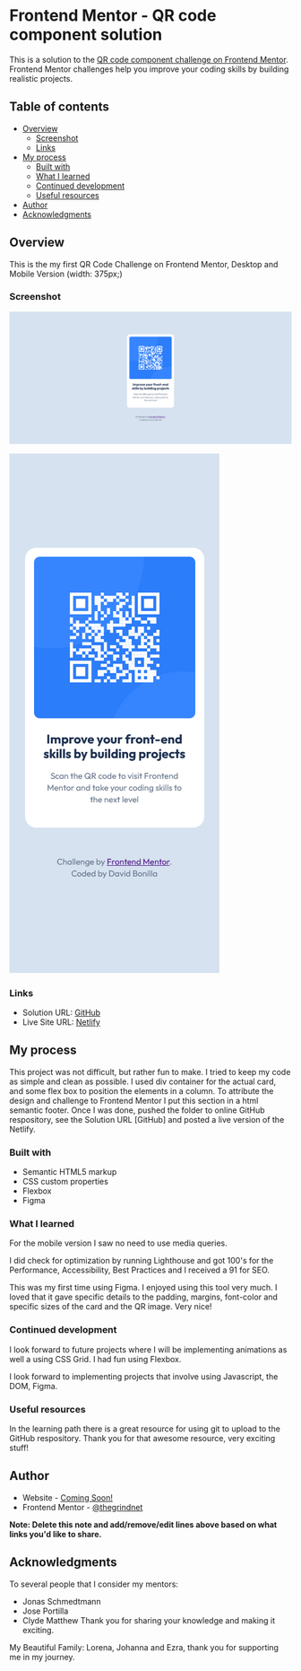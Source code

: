 # Frontend Mentor - QR code component solution

This is a solution to the [QR code component challenge on Frontend Mentor](https://www.frontendmentor.io/challenges/qr-code-component-iux_sIO_H). Frontend Mentor challenges help you improve your coding skills by building realistic projects.

## Table of contents

- [Overview](#overview)
  - [Screenshot](#screenshot)
  - [Links](#links)
- [My process](#my-process)
  - [Built with](#built-with)
  - [What I learned](#what-i-learned)
  - [Continued development](#continued-development)
  - [Useful resources](#useful-resources)
- [Author](#author)
- [Acknowledgments](#acknowledgments)

## Overview

This is the my first QR Code Challenge on Frontend Mentor, Desktop and Mobile Version (width: 375px;)

### Screenshot

![Desktop Version](images/Desktop%20Version%20QR%20Code%20Challenge%20%20David%20Bonilla.png)

![Mobile Version](images/Mobile%20Version%20QR%20Code%20Challenge%20David%20Bonilla.png)

### Links

- Solution URL: [GitHub](https://github.com/thegrindnet/QR_Code_Frontend_Mentor.git)
- Live Site URL: [Netlify](https://qrcode-challenge-david-bonilla.netlify.app)

## My process

This project was not difficult, but rather fun to make. I tried to keep my code as simple and clean as possible. I used div container for the actual card, and some flex box to position the elements in a column. To attribute the design and challenge to Frontend Mentor I put this section in a html semantic footer. Once I was done, pushed the folder to online GitHub respository, see the Solution URL [GitHub] and posted a live version of the Netlify.

### Built with

- Semantic HTML5 markup
- CSS custom properties
- Flexbox
- Figma

### What I learned

For the mobile version I saw no need to use media queries.

I did check for optimization by running Lighthouse and got 100's for the Performance, Accessibility, Best Practices and I received a 91 for SEO.

This was my first time using Figma. I enjoyed using this tool very much. I loved that it gave specific details to the padding, margins, font-color and specific sizes of the card and the QR image. Very nice!

### Continued development

I look forward to future projects where I will be implementing animations as well a using CSS Grid. I had fun using Flexbox.

I look forward to implementing projects that involve using Javascript, the DOM, Figma.

### Useful resources

In the learning path there is a great resource for using git to upload to the GitHub respository. Thank you for that awesome resource, very exciting stuff!

## Author

- Website - [Coming Soon!](https://----comingsoon----)
- Frontend Mentor - [@thegrindnet](https://www.frontendmentor.io/profile/thegrindnet)

**Note: Delete this note and add/remove/edit lines above based on what links you'd like to share.**

## Acknowledgments

To several people that I consider my mentors:

- Jonas Schmedtmann
- Jose Portilla
- Clyde Matthew
  Thank you for sharing your knowledge and making it exciting.

My Beautiful Family:
Lorena, Johanna and Ezra, thank you for supporting me in my journey.
